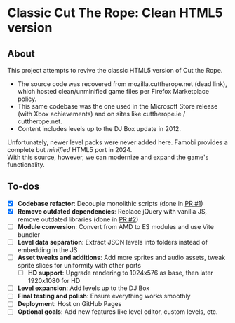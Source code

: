 # Classic Cut The Rope: Clean HTML5 version

## About

This project attempts to revive the classic HTML5 version of Cut the Rope.  

- The source code was recovered from mozilla.cuttherope.net (dead link), which hosted clean/unminified game files per Firefox Marketplace policy.  
- This same codebase was the one used in the Microsoft Store release (with Xbox achievements) and on sites like cuttherope.ie / cuttherope.net.  
- Content includes levels up to the DJ Box update in 2012.  

Unfortunately, newer level packs were never added here. Famobi provides a complete but *minified* HTML5 port in 2024.  
With this source, however, we can modernize and expand the game's functionality.

## To-dos

- [x] **Codebase refactor**: Decouple monolithic scripts (done in [PR #1](https://github.com/yell0wsuit/cuttherope-cleanhtml5/pull/1))
- [x] **Remove outdated dependencies**: Replace jQuery with vanilla JS, remove outdated libraries (done in [PR #2](https://github.com/yell0wsuit/cuttherope-cleanhtml5/pull/2))
- [ ] **Module conversion**: Convert from AMD to ES modules and use Vite bundler
- [ ] **Level data separation**: Extract JSON levels into folders instead of embedding in the JS
- [ ] **Asset tweaks and additions**: Add more sprites and audio assets, tweak sprite slices for uniformity with other ports
  - [ ] **HD support**: Upgrade rendering to 1024x576 as base, then later 1920x1080 for HD
- [ ] **Level expansion**: Add levels up to the DJ Box
- [ ] **Final testing and polish**: Ensure everything works smoothly
- [ ] **Deployment**: Host on GitHub Pages
- [ ] **Optional goals**: Add new features like level editor, custom levels, etc.

